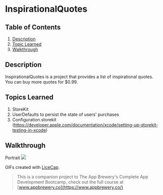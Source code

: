 # InspirationalQuotes

## Table of Contents
1. [Description](#Description)
2. [Topic Learned](#Topics-Learned)
3. [Walkthrough](#Walkthrough)

## Description
InspirationalQuotes is a project that provides a list of inspirational quotes. You can buy more quotes for $0.99.

## Topics Learned
1. StoreKit
2. UserDefaults to persist the state of users' purchases
3. Configuration.storekit (https://developer.apple.com/documentation/xcode/setting-up-storekit-testing-in-xcode) 


## Walkthrough

Portrait
![](Documentation/InspirationalQuotes.gif) 

GIFs created with [LiceCap](http://www.cockos.com/licecap/).

>This is a companion project to The App Brewery's Complete App Development Bootcamp, check out the full course at [www.appbrewery.co](https://www.appbrewery.co/)

